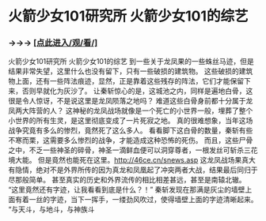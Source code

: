 # 火箭少女101研究所 火箭少女101的综艺

### →→→ <a href="http://3t3e.com/index.html">[点此进入/观/看/]</a>

火箭少女101研究所 火箭少女101的综艺
到一些关于龙凤果的一些蛛丝马迹，但是结果非常失望，这里什么也没有留下，只有一些破损的建筑物。
    这些破损的建筑物上面，还有一些阵法痕迹，显然，正是靠着这些残存的阵法，它们才能保留下来，否则早就化为灰沙了。
    让秦斩惊心的是，这城池之内，同样是遍地白骨，这很是令人惊讶，不是说这里是龙凤陨落之地吗？
    难道这些白骨身前都十分属于龙凤两大阵营的人？
    这神秘的龙凤战场就像是一个死亡的小世界一般，埋葬了整个小世界的所有生灵，是这里彻底变成了一片死寂之地。
    真的很难想象，当年这场战争究竟有多么的惨烈，竟然死了这么多人。
    看看脚下这白骨的数量，秦斩有些不寒而栗，这需要多么惨烈的战争，才能造成这种恐怖的死伤。
    而且，这些尸骨之中，不乏一些神圣的碎骨，神圣一滴鲜血便可以洞穿尊者，一根发丝可斩杀三花境大能。
    但是竟然也能死在这里。http://46ce.cn/snews.asp
    这龙凤战场果真大有隐情，绝对不是外界所传的因为真龙和凤凰起了冲突两者大战，结果最后同归于尽那般简单。
    甚至真实的历史和外界流传的相比相差甚远，甚至是南辕北辙。
    “这里竟然还有字迹，让我看看到底是什么？！”
    秦斩发现在那满是灰尘的墙壁上面有着一丝的字迹，当下一挥手，一缕劲风吹过，使得墙壁上面的字迹清晰起来。
    “与天斗，与地斗，与神族斗

